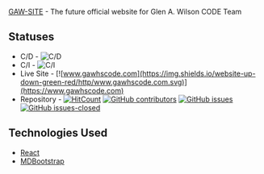 [GAW-SITE](https://www.gawhscode.com) - The future official website for Glen A. Wilson CODE Team

## Statuses
* C/D - ![C/D](https://github.com/GAW-CODE/gaw-site/workflows/C/D/badge.svg) 
* C/I - ![C/I](https://github.com/GAW-CODE/gaw-site/workflows/C/I/badge.svg) 
* Live Site - [![www.gawhscode.com](https://img.shields.io/website-up-down-green-red/http/www.gawhscode.com.svg)](https://www.gawhscode.com)
* Repository - [![HitCount](http://hits.dwyl.io/GAW-CODE/gaw-site.svg)](http://hits.dwyl.io/GAW-CODE/gaw-site/badges)
 [![GitHub contributors](https://img.shields.io/github/contributors/GAW-CODE/gaw-site.svg)](https://github.com/GAW-CODE/gaw-site/graphs/contributors/) [![GitHub issues](https://img.shields.io/github/issues/GAW-CODE/gaw-site.svg)](https://github.com/GAW-CODE/gaw-site/issues/) [![GitHub issues-closed](https://img.shields.io/github/issues-closed/GAW-CODE/gaw-site.svg)](https://github.com/GAW-CODE/gaw-site/issues?q=is%3Aissue+is%3Aclosed)


## Technologies Used
* [React](https://github.com/facebook/react)
* [MDBootstrap](https://mdbootstrap.com/)